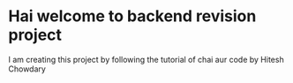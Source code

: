 # Hai welcome to backend revision project 

I am creating this project by following the tutorial of chai aur code by Hitesh Chowdary

